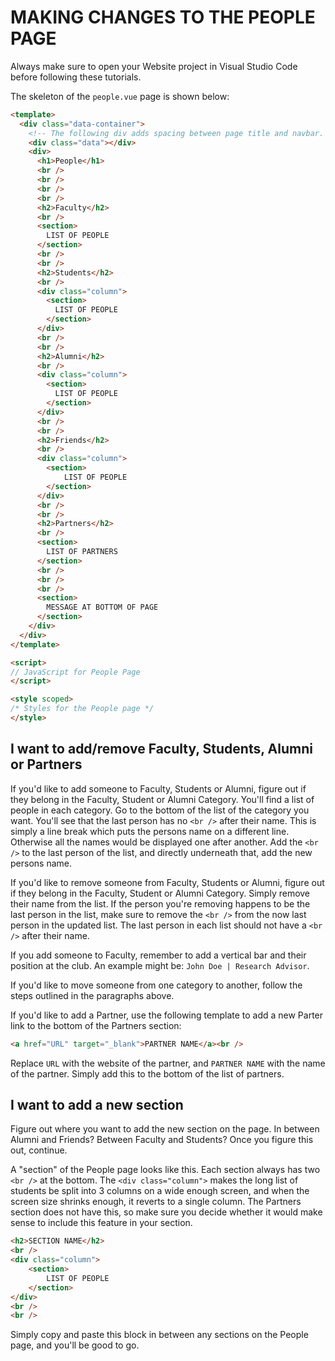 # MAKING CHANGES TO THE PEOPLE PAGE

Always make sure to open your Website project in Visual Studio Code before following these tutorials.

The skeleton of the `people.vue` page is shown below:

```html
<template>
  <div class="data-container">
    <!-- The following div adds spacing between page title and navbar. -->
    <div class="data"></div>
    <div>
      <h1>People</h1>
      <br />
      <br />
      <br />
      <br />
      <h2>Faculty</h2>
      <br />
      <section>
        LIST OF PEOPLE
      </section>
      <br />
      <br />
      <h2>Students</h2>
      <br />
      <div class="column">
        <section>
          LIST OF PEOPLE
        </section>
      </div>
      <br />
      <br />
      <h2>Alumni</h2>
      <br />
      <div class="column">
        <section>
          LIST OF PEOPLE
        </section>
      </div>
      <br />
      <br />
      <h2>Friends</h2>
      <br />
      <div class="column">
        <section>
            LIST OF PEOPLE
        </section>
      </div>
      <br />
      <br />
      <h2>Partners</h2>
      <br />
      <section>
        LIST OF PARTNERS
      </section>
      <br />
      <br />
      <br />
      <section>
        MESSAGE AT BOTTOM OF PAGE
      </section>
    </div>
  </div>
</template>

<script>
// JavaScript for People Page
</script>

<style scoped>
/* Styles for the People page */
</style>
```

## I want to add/remove Faculty, Students, Alumni or Partners

If you'd like to add someone to Faculty, Students or Alumni, figure out if they belong in the Faculty, Student or Alumni Category. You'll find a list of people in each category. Go to the bottom of the list of the category you want. You'll see that the last person has no `<br />` after their name. This is simply a line break which puts the persons name on a different line. Otherwise all the names would be displayed one after another. Add the `<br />` to the last person of the list, and directly underneath that, add the new persons name.

If you'd like to remove someone from Faculty, Students or Alumni, figure out if they belong in the Faculty, Student or Alumni Category. Simply remove their name from the list. If the person you're removing happens to be the last person in the list, make sure to remove the `<br />` from the now last person in the updated list. The last person in each list should not have a `<br />` after their name.

If you add someone to Faculty, remember to add a vertical bar and their position at the club. An example might be: `John Doe | Research Advisor`.

If you'd like to move someone from one category to another, follow the steps outlined in the paragraphs above.

If you'd like to add a Partner, use the following template to add a new Parter link to the bottom of the Partners section:

```html
<a href="URL" target="_blank">PARTNER NAME</a><br />
```

Replace `URL` with the website of the partner, and `PARTNER NAME` with the name of the partner. Simply add this to the bottom of the list of partners.

## I want to add a new section

Figure out where you want to add the new section on the page. In between Alumni and Friends? Between Faculty and Students? Once you figure this out, continue.

A "section" of the People page looks like this. Each section always has two `<br />` at the bottom. The `<div class="column">` makes the long list of students be split into 3 columns on a wide enough screen, and when the screen size shrinks enough, it reverts to a single column. The Partners section does not have this, so make sure you decide whether it would make sense to include this feature in your section.

```html
<h2>SECTION NAME</h2>
<br />
<div class="column">
    <section>
        LIST OF PEOPLE
    </section>
</div>
<br />
<br />
```

Simply copy and paste this block in between any sections on the People page, and you'll be good to go.